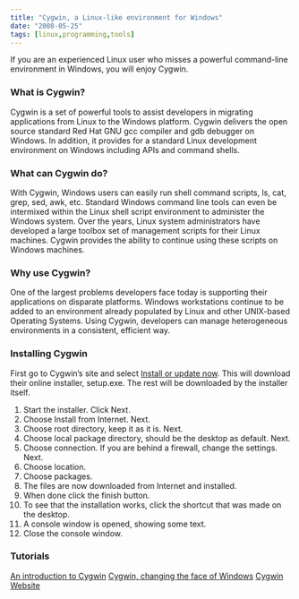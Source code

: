 ```yaml
---
title: "Cygwin, a Linux-like environment for Windows"
date: "2008-05-25"
tags: [linux,programming,tools]
---
```


If you are an experienced Linux user who misses a powerful command-line environment in Windows, you will enjoy Cygwin.

### What is Cygwin?

Cygwin is a set of powerful tools to assist developers in migrating applications from Linux to the Windows platform. Cygwin delivers the open source standard Red Hat GNU gcc compiler and gdb debugger on Windows. In addition, it provides for a standard Linux development environment on Windows including APIs and command shells.

### What can Cygwin do?

With Cygwin, Windows users can easily run shell command scripts, ls, cat, grep, sed, awk, etc. Standard Windows command line tools can even be intermixed within the Linux shell script environment to administer the Windows system. Over the years, Linux system administrators have developed a large toolbox set of management scripts for their Linux machines. Cygwin provides the ability to continue using these scripts on Windows machines.

### Why use Cygwin?

One of the largest problems developers face today is supporting their applications on disparate platforms. Windows workstations continue to be added to an environment already populated by Linux and other UNIX-based Operating Systems. Using Cygwin, developers can manage heterogeneous environments in a consistent, efficient way.

### Installing Cygwin

First go to Cygwin’s site and select [Install or update now](http://www.cygwin.com/). This will download their online installer, setup.exe. The rest will be downloaded by the installer itself.

1. Start the installer. Click Next.
2. Choose Install from Internet. Next.
3. Choose root directory, keep it as it is. Next.
4. Choose local package directory, should be the desktop as default. Next.
5. Choose connection. If you are behind a firewall, change the settings. Next.
6. Choose location.
7. Choose packages.
8. The files are now downloaded from Internet and installed.
9. When done click the finish button.
10. To see that the installation works, click the shortcut that was made on the desktop.
11. A console window is opened, showing some text.
12. Close the console window.

### Tutorials

[An introduction to Cygwin](http://www.physionet.org/physiotools/cygwin/) [Cygwin, changing the face of Windows](http://www.linuxjournal.com/article/8078) [Cygwin Website](http://cygwin.com/)
